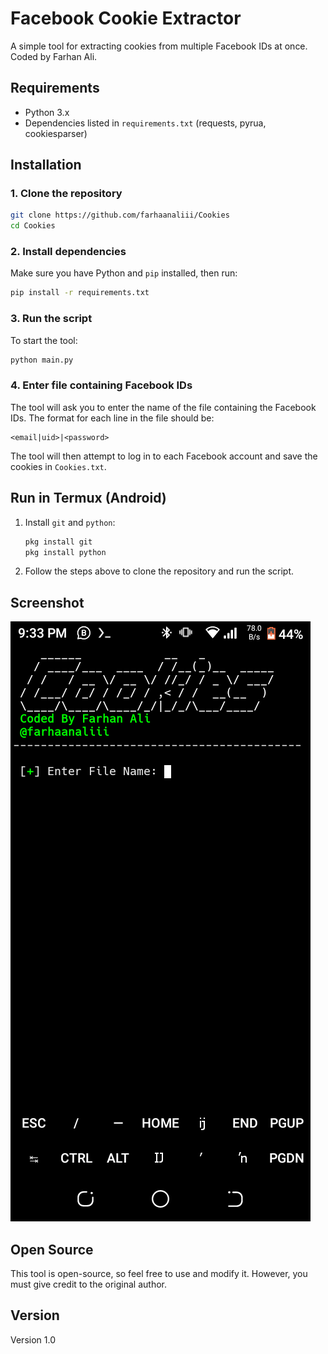 # Facebook Cookie Extractor
A simple tool for extracting cookies from multiple Facebook IDs at once. Coded by Farhan Ali.

## Requirements
- Python 3.x
- Dependencies listed in `requirements.txt` (requests, pyrua, cookiesparser)

## Installation

### 1. Clone the repository
```bash
git clone https://github.com/farhaanaliii/Cookies
cd Cookies
```

### 2. Install dependencies
Make sure you have Python and `pip` installed, then run:
```bash
pip install -r requirements.txt
```

### 3. Run the script
To start the tool:
```bash
python main.py
```

### 4. Enter file containing Facebook IDs
The tool will ask you to enter the name of the file containing the Facebook IDs. The format for each line in the file should be:
```
<email|uid>|<password>
```

The tool will then attempt to log in to each Facebook account and save the cookies in `Cookies.txt`.

## Run in Termux (Android)
1. Install `git` and `python`:
   ```bash
   pkg install git
   pkg install python
   ```

2. Follow the steps above to clone the repository and run the script.

## Screenshot
![Screenshot](https://raw.githubusercontent.com/farhaanaliii/Cookies/refs/heads/main/Screenshot_20241119-213349.png)

## Open Source
This tool is open-source, so feel free to use and modify it. However, you must give credit to the original author.

## Version
Version 1.0
